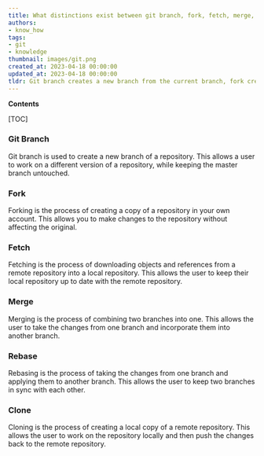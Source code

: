 ```yaml
---
title: What distinctions exist between git branch, fork, fetch, merge, rebase and clone?
authors:
- know_how
tags:
- git
- knowledge
thumbnail: images/git.png
created_at: 2023-04-18 00:00:00
updated_at: 2023-04-18 00:00:00
tldr: Git branch creates a new branch from the current branch, fork creates a new repository from an existing repository, fetch retrieves new commits from a remote repository, merge combines two branches, rebase replays the commits of one branch onto another, and clone creates a local copy of a remote repository.
---
```


**Contents**

[TOC]

### Git Branch
Git branch is used to create a new branch of a repository. This allows a user to work on a different version of a repository, while keeping the master branch untouched.

### Fork
Forking is the process of creating a copy of a repository in your own account. This allows you to make changes to the repository without affecting the original.

### Fetch
Fetching is the process of downloading objects and references from a remote repository into a local repository. This allows the user to keep their local repository up to date with the remote repository.

### Merge
Merging is the process of combining two branches into one. This allows the user to take the changes from one branch and incorporate them into another branch.

### Rebase
Rebasing is the process of taking the changes from one branch and applying them to another branch. This allows the user to keep two branches in sync with each other.

### Clone
Cloning is the process of creating a local copy of a remote repository. This allows the user to work on the repository locally and then push the changes back to the remote repository.
